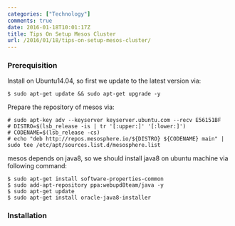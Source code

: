 ```yaml
---
categories: ["Technology"]
comments: true
date: 2016-01-18T10:01:17Z
title: Tips On Setup Mesos Cluster
url: /2016/01/18/tips-on-setup-mesos-cluster/
---
```


### Prerequisition
Install on Ubuntu14.04, so first we update to the latest version via:     

```
$ sudo apt-get update && sudo apt-get upgrade -y
```
Prepare the repository of mesos via:    

```
# sudo apt-key adv --keyserver keyserver.ubuntu.com --recv E56151BF
# DISTRO=$(lsb_release -is | tr '[:upper:]' '[:lower:]')
# CODENAME=$(lsb_release -cs)
# echo "deb http://repos.mesosphere.io/${DISTRO} ${CODENAME} main" | sudo tee /etc/apt/sources.list.d/mesosphere.list
```
mesos depends on java8, so we should install java8 on ubuntu machine via following command:    

```
$ sudo apt-get install software-properties-common
$ sudo add-apt-repository ppa:webupd8team/java -y
$ sudo apt-get update
$ sudo apt-get install oracle-java8-installer
```

### Installation

